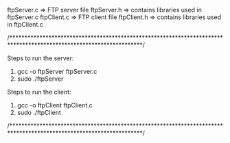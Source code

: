 ftpServer.c => FTP server file
ftpServer.h => contains libraries used in ftpServer.c
ftpClient.c => FTP client file
ftpClient.h => contains libraries used in ftpClient.c

/********************************************************************************************************************/

Steps to run the server:

1. gcc -o ftpServer ftpServer.c
2. sudo ./ftpServer <Port Number>


Steps to run the client:

1. gcc -o ftpClient ftpClient.c
2. sudo ./ftpClient <Server IP> <Server Port Number>


/********************************************************************************************************************/
